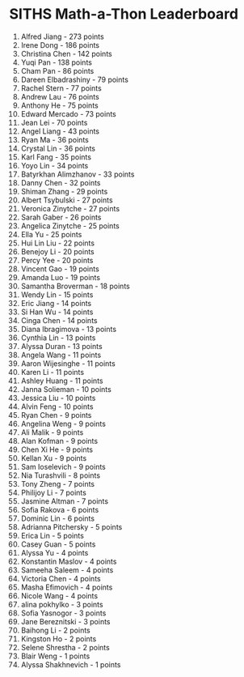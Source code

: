 # SITHS Math-a-Thon Leaderboard

1. Alfred Jiang - 273 points
2. Irene Dong - 186 points
3. Christina Chen - 142 points
4. Yuqi Pan - 138 points
5. Cham Pan - 86 points
6. Dareen Elbadrashiny  - 79 points
7. Rachel  Stern - 77 points
8. Andrew Lau - 76 points
9. Anthony He - 75 points
10. Edward Mercado - 73 points
11. Jean Lei - 70 points
12. Angel Liang - 43 points
13. Ryan Ma - 36 points
14. Crystal Lin - 36 points
15. Karl Fang - 35 points
16. Yoyo Lin - 34 points
17. Batyrkhan Alimzhanov - 33 points
18. Danny Chen - 32 points
19. Shiman Zhang - 29 points
20. Albert Tsybulski - 27 points
21. Veronica Zinytche - 27 points
22. Sarah Gaber - 26 points
23. Angelica Zinytche  - 25 points
24. Ella Yu - 25 points
25. Hui Lin Liu - 22 points
26. Benejoy Li - 20 points
27. Percy Yee - 20 points
28. Vincent Gao - 19 points
29. Amanda Luo - 19 points
30. Samantha Broverman - 18 points
31. Wendy Lin - 15 points
32. Eric Jiang - 14 points
33. Si Han Wu - 14 points
34. Cinga Chen  - 14 points
35. Diana Ibragimova  - 13 points
36. Cynthia Lin - 13 points
37. Alyssa Duran - 13 points
38. Angela Wang - 11 points
39. Aaron Wijesinghe - 11 points
40. Karen Li - 11 points
41. Ashley Huang - 11 points
42. Janna Solieman - 10 points
43. Jessica Liu - 10 points
44. Alvin Feng  - 10 points
45. Ryan Chen - 9 points
46. Angelina Weng - 9 points
47. Ali Malik - 9 points
48. Alan Kofman - 9 points
49. Chen Xi He - 9 points
50. Kellan Xu - 9 points
51. Sam Ioselevich - 9 points
52. Nia Turashvili - 8 points
53. Tony Zheng - 7 points
54. Philijoy Li - 7 points
55. Jasmine Altman - 7 points
56. Sofia Rakova - 6 points
57. Dominic Lin - 6 points
58. Adrianna Pitchersky - 5 points
59. Erica Lin - 5 points
60. Casey Guan - 5 points
61. Alyssa Yu - 4 points
62. Konstantin Maslov - 4 points
63. Sameeha Saleem - 4 points
64. Victoria Chen - 4 points
65. Masha Efimovich - 4 points
66. Nicole Wang - 4 points
67. alina pokhylko - 3 points
68. Sofia Yasnogor - 3 points
69. Jane Bereznitski - 3 points
70. Baihong Li - 2 points
71. Kingston Ho - 2 points
72. Selene Shrestha - 2 points
73. Blair Weng - 1 points
74. Alyssa Shakhnevich - 1 points